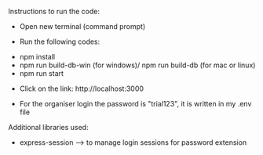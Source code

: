
Instructions to run the code:
- Open new terminal (command prompt)

- Run the following codes:
* npm install 
* npm run build-db-win (for windows)/ npm run build-db (for mac or linux)
* npm run start

- Click on the link: http://localhost:3000 

- For the organiser login the password is "trial123", it is written in my .env file

Additional libraries used:
- express-session --> to manage login sessions for password extension
